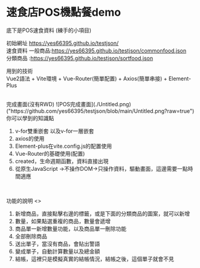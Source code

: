# 速食店POS機點餐demo
底下是POS速食資料 (練手的小項目) 

初始網址 https://yes66395.github.io/testjson/
<br/>
速食資料
一般商品:https://yes66395.github.io/testjson/commonfood.json  <br/>
分類商品 :https://yes66395.github.io/testjson/sortfood.json

用到的技術
<br/>
Vue2語法 + Vite環境 + Vue-Router(簡單配置) + Axios(簡單串接) + Element-Plus

<br/>
完成畫面(沒有RWD)
![POS完成畫面](./Untitled.png)("https://github.com/yes66395/testjson/blob/main/Untitled.png?raw=true")

<br/>
你可以學到的知識點

<br/>

1. v-for雙重嵌套 以及v-for一層嵌套
2. axios的使用 
3. Element-plus在vite.config.js的配置使用
4. Vue-Router的基礎使用(配置)
5. created，生命週期函數，資料直接出現
6. 從原生JavaScript ->不操作DOM->只操作資料，驅動畫面，這邊需要一點時間適應

<br/>

功能的說明
<>
1. 新增商品，直接點擊右邊的標籤，或是下面的分類商品的圖案，就可以新增
2. 數量，如果點選重複的商品，數量會遞增
3. 商品單一新增數量功能，以及商品單一刪除功能
4. 全部刪除商品
5. 送出單子，當沒有商品，會貼出警語
6. 變成單子，自動計算數量以及總金額
7. 結帳，這裡只是模擬真實的結帳情況，結帳之後，這個單子就會不見
